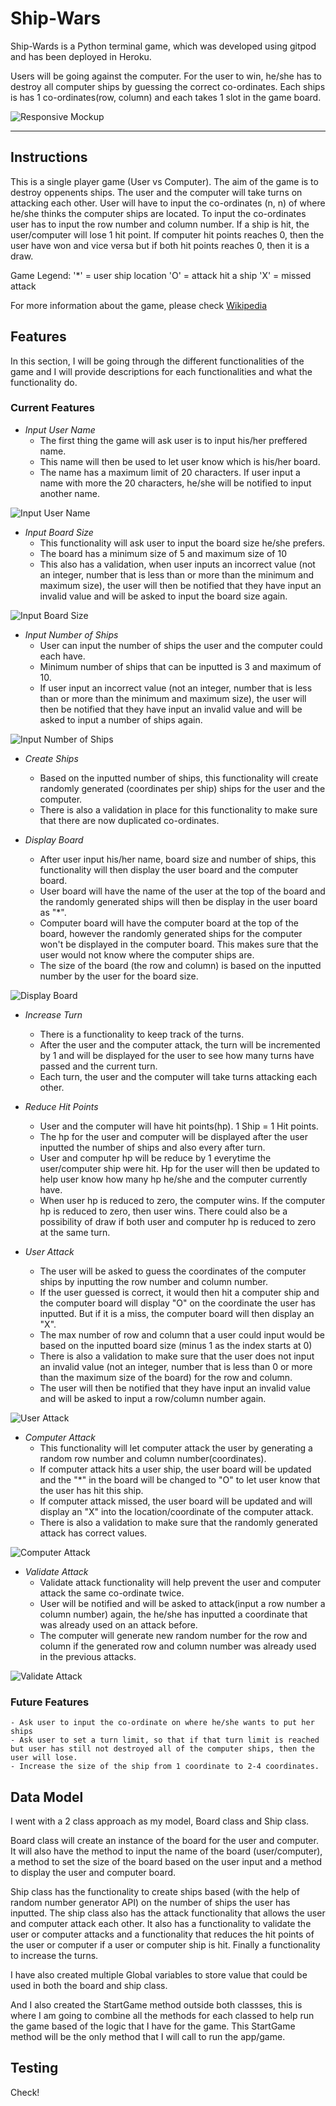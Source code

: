 # Ship-Wars

Ship-Wards is a Python terminal game, which was developed using gitpod and has been deployed in Heroku.

Users will be going against the computer. For the user to win, he/she has to destroy all computer ships by guessing the correct co-ordinates. Each ships is has 1 co-ordinates(row, column) and each takes 1 slot in the game board.

![Responsive Mockup]()

----

## Instructions

This is a single player game (User vs Computer). The aim of the game is to destroy oppenents ships. The user and the computer will take turns on attacking each other. User will have to input the co-ordinates (n, n) of where he/she thinks the computer ships are located. To input the co-ordinates user has to input the row number and column number. If a ship is hit, the user/computer will lose 1 hit point. If computer hit points reaches 0, then the user have won and vice versa but if both hit points reaches 0, then it is a draw.

Game Legend:
'*' = user ship location
'O' = attack hit a ship
'X' = missed attack

For more information about the game, please check [Wikipedia](https://en.wikipedia.org/wiki/Battleship_(game))

## Features

In this section, I will be going through the different functionalities of the game and I will provide descriptions for each functionalities and what the functionality do. 

### Current Features

- _Input User Name_
    - The first thing the game will ask user is to input his/her preffered name.
    - This name will then be used to let user know which is his/her board.
    - The name has a maximum limit of 20 characters. If user input a name with more the 20 characters, he/she will be notified to input another name.

![Input User Name](/images/input_name.png)

- _Input Board Size_
    - This functionality will ask user to input the board size he/she prefers.
    - The board has a minimum size of 5 and maximum size of 10
    - This also has a validation, when user inputs an incorrect value (not an integer, number that is less than or more than the minimum and maximum size), the user will then be notified that they have input an invalid value and will be asked to input the board size again.

![Input Board Size](/images/input_board_size.png)

- _Input Number of Ships_
    - User can input the number of ships the user and the computer could each have.
    - Minimum number of ships that can be inputted is 3 and maximum of 10.
    - If user input an incorrect value (not an integer, number that is less than or more than the minimum and maximum size), the user will then be notified that they have input an invalid value and will be asked to input a number of ships again.

![Input Number of Ships](/images/input_num_ships.png)

- _Create Ships_
    - Based on the inputted number of ships, this functionality will create randomly generated (coordinates per ship) ships for the user and the computer.
    - There is also a validation in place for this functionality to make sure that there are now duplicated co-ordinates.

- _Display Board_
    - After user input his/her name, board size and number of ships, this functionality will then display the user board and the computer board.
    - User board will have the name of the user at the top of the board and the randomly generated ships will then be display in the user board as "*".
    - Computer board will have the computer board at the top of the board, however the randomly generated ships for the computer won't be displayed in the computer board. This makes sure that the user would not know where the computer ships are.
    - The size of the board (the row and column) is based on the inputted number by the user for the board size.

![Display Board](/images/display_board.png)

- _Increase Turn_
    - There is a functionality to keep track of the turns.
    - After the user and the computer attack, the turn will be incremented by 1 and will be displayed for the user to see how many turns have passed and the current turn.
    - Each turn, the user and the computer will take turns attacking each other.

- _Reduce Hit Points_
    - User and the computer will have hit points(hp). 1 Ship = 1 Hit points. 
    - The hp for the user and computer will be displayed after the user inputted the number of ships and also every after turn.
    - User and computer hp will be reduce by 1 everytime the user/computer ship were hit. Hp for the user will then be updated to help user know how many hp he/she and the computer currently have.
    - When user hp is reduced to zero, the computer wins. If the computer hp is reduced to zero, then user wins. There could also be a possibility of draw if both user and computer hp is reduced to zero at the same turn.

- _User Attack_
    - The user will be asked to guess the coordinates of the computer ships by inputting the row number and column number.
    - If the user guessed is correct, it would then hit a computer ship and the computer board will display "O" on the coordinate the user has inputted. But if it is a miss, the computer board will then display an "X".
    - The max number of row and column that a user could input would be based on the inputted board size (minus 1 as the index starts at 0)
    - There is also a validation to make sure that the user does not input an invalid value (not an integer, number that is less than 0 or more than the maximum size of the board) for the row and column.
    - The user will then be notified that they have input an invalid value and will be asked to input a row/column number again.

![User Attack](/images/user_attack.png)

- _Computer Attack_
    - This functionality will let computer attack the user by generating a random row number and column number(coordinates).
    - If computer attack hits a user ship, the user board will be updated and the "*" in the board will be changed to "O" to let user know that the user has hit this ship.
    - If computer attack missed, the user board will be updated and will display an "X" into the location/coordinate of the computer attack.
    - There is also a validation to make sure that the randomly generated attack has correct values.

![Computer Attack](/images/computer_attack.png)

- _Validate Attack_
    - Validate attack functionality will help prevent the user and computer attack the same co-ordinate twice.
    - User will be notified and will be asked to attack(input a row number a column number) again, the he/she has inputted a coordinate that was already used on an attack before.
    - The computer will generate new random number for the row and column if the generated row and column number was already used in the previous attacks.

![Validate Attack](/images/validate_attack.png)

### Future Features
    - Ask user to input the co-ordinate on where he/she wants to put her ships
    - Ask user to set a turn limit, so that if that turn limit is reached but user has still not destroyed all of the computer ships, then the user will lose.
    - Increase the size of the ship from 1 coordinate to 2-4 coordinates.

## Data Model
I went with a 2 class approach as my model, Board class and Ship class.

Board class will create an instance of the board for the user and computer. It will also have the method to input the name of the board (user/computer), a method to set the size of the board based on the user input and a method to display the user and computer board.

Ship class has the functionality to create ships based (with the help of random number generator API) on the number of ships the user has inputted. The ship class also has the attack functionality that allows the user and computer attack each other. It also has a functionality to validate the user or computer attacks and a functionality that reduces the hit points of the user or computer if a user or computer ship is hit. Finally a functionality to increase the turns.

I have also created multiple Global variables to store value that could be used in both the board and ship class.

And I also created the StartGame method outside both classses, this is where I am going to combine all the methods for each classed to help run the game based of the logic that I have for the game. This StartGame method will be the only method that I will call to run the app/game.

## Testing

Check!


